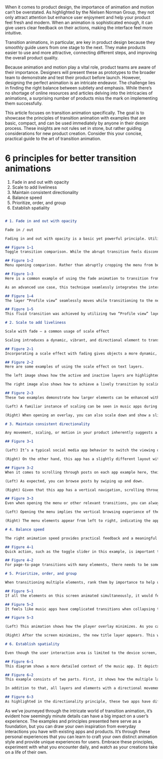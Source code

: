 When it comes to product design, the importance of animation and motion can’t be overstated. As highlighted by the Nielsen Norman Group, they not only attract attention but enhance user enjoyment and help your product feel fresh and modern. When an animation is sophisticated enough, it can give users clear feedback on their actions, making the interface feel more intuitive.

Transition animations, in particular, are key in product design because they smoothly guide users from one stage to the next. They make products easier to use and more attractive, connecting different steps, and improving the overall product quality.

Because animation and motion play a vital role, product teams are aware of their importance. Designers will present these as prototypes to the broader team to demonstrate and test their product before launch. However, designing the perfect animation is an intricate endeavor. The challenge lies in finding the right balance between subtlety and emphasis. While there’s no shortage of online resources and articles delving into the intricacies of animations, a surprising number of products miss the mark on implementing them successfully.

This article focuses on transition animation specifically. The goal is to showcase the principles of transition animation with examples that are basic, compact, and can be used immediately by anyone in their design process. These insights are not rules set in stone, but rather guiding considerations for new product creation. Consider this your concise, practical guide to the art of transition animation.

# 6 principles for better transition animations

1. Fade in and out with opacity
2. Scale to add liveliness
3. Maintain consistent directionality
4. Balance speed
5. Prioritize, order, and group
6. Establish spatiality

```markdown

# 1. Fade in and out with opacity

Fade in / out

Fading in and out with opacity is a basic yet powerful principle. Utilizing this one technique alone can make a significant difference. When transitioning from the current screen to the next, you can deliver concise feedback by fading out irrelevant elements and letting the next part fade in. You can achieve this by turning the opacity value from 100 to 0 (or 0 to 100) in any design/prototyping tool.

## Figure 1–1
Toggle transition comparison. While the abrupt transition feels disconnected (see left image), adding the opacity effect feels smoother and more appealing (see right image).

## Figure 1–2
Menu opening comparison. Rather than abruptly cropping the menu from bottom to top as shown in the left image, utilizing a fade animation offers a gentler and more fluid transition, as depicted in the right image. This enhances user engagement with the menu.

## Figure 1–3
Here is a common example of using the fade animation to transition from one state to another. Additionally, it is animated using scale and vertical movement, which will be covered by the following principles.

As an advanced use case, this technique seamlessly integrates the interactions between two screen layers or sequences. By using this method, scene transitions become virtually undetectable to users. Many successful products employ this strategy for an enhanced user experience.

## Figure 1–4
The layer “Profile view” seamlessly moves while transitioning to the next state. A comprehensive breakdown can be found in the following image.

## Figure 1–5
This fluid transition was achieved by utilizing two “Profile view” layers — both small and large. By incorporating a scaling effect and smoothly fading between the two layers, the transition appears as though a singular title layer seamlessly bridges both screen states.

# 2. Scale to add liveliness

Scale with fade — a common usage of scale effect

Scaling introduces a dynamic, vibrant, and directional element to transitions. For example, when transitioning to the next screen, you can scale down the existing components and layers from 100% to 90%, along with fading out effects. For example, when displaying an overlay, you can scale down the current screen. This gives the impression of the overlay sliding from the higher layer, highlighting the connectivity between states. You can adjust the scaling value up and down, as desired. Scaling is typically used along with the first principle: fade in/out.

## Figure 2–1
Incorporating a scale effect with fading gives objects a more dynamic, livelier presence, as demonstrated in this example. This transition has a graceful motion, as if the layers are gliding in and out from top to bottom.

## Figure 2–2
Here are some examples of using the scale effect on text layers.

The left image shows how the active and inactive layers are highlighted using scale and a slight fade-out.

The right image also shows how to achieve a lively transition by scaling text and card layers.

## Figure 2–3
These two examples demonstrate how larger elements can be enhanced with scaling transitions.

(Left) A familiar instance of scaling can be seen in music apps during album cover transitions. As the music player overlay shrinks, the album cover smoothly scales down to a thumbnail size.

(Right) When opening an overlay, you can also scale down and show a slight peak of the previous screen to imply there’s a layer in the background. This is a default overlay style of iOS.

# 3. Maintain consistent directionality

Any movement, scaling, or motion in your product inherently suggests a direction. This indicates the context of your product and is a powerful way to make your transitions look consistent. It’s essential to document detailed directional information, such as when the element moves up or down, which side your overlay comes from, and more. Well designed products maintain clear and consistent directionality aligned with their context.

## Figure 3–1

(Left) It’s a typical social media app behavior to switch the viewing option with horizontal navigation. This way, you can swipe or tap the toggle to switch the view.

(Right) On the other hand, this app has a slightly different layout with vertical navigation. Swiping up and down is the way to switch the viewing option in this case.

## Figure 3–2
When it comes to scrolling through posts on each app example here, their directionality is opposed.

(Left) As expected, you can browse posts by swiping up and down.

(Right) Given that this app has a vertical navigation, scrolling through posts would be a horizontal action.

## Figure 3–3
Even when opening the menu or other relevant transitions, you can always imply the overall directionality of the app.

(Left) Opening the menu implies the vertical browsing experience of the app.

(Right) The menu elements appear from left to right, indicating the app’s horizontal browsing experience.

# 4. Balance speed

The right animation speed provides practical feedback and a meaningful experience. Transitions that are too slow can bore users, while overly fast transitions lack meaning. That’s why balancing speed is crucial. According to some articles, a speed from 100ms to 500ms is ideal and suitable for most cases. You can follow this as a guideline, but customize it to suit your product. That’s another way to create a distinctive product from others.

## Figure 4–1
Quick action, such as the toggle slider in this example, is important to have a proper speed to provide feedback to people. Since this is an in-page transition, it should be slightly faster than the page-to-page animation.

## Figure 4–2
For page-to-page transitions with many elements, there needs to be some context so people don’t feel disconnected from each state. This may be slightly slower than the in-page transition. However, that doesn’t necessarily mean slowing down your animation speed. Proper speed is still crucial to ensure that your product doesn’t feel slow.

# 5. Prioritize, order, and group

When transitioning multiple elements, rank them by importance to help users focus on key interactions. Instead of transitioning all at once, sequence them by priority. Group similar items together, then rank these groups. Irrelevant groups can be hidden entirely to maintain focus on crucial sections.

## Figure 5–1
If all the elements on this screen animated simultaneously, it would feel busy and complicated. This is why it has a cascading transition prioritized by importance. In this app, the primary elements should be the “Profile view” and the supporting chart since these elements exist in both states. Then secondary elements, which are less important than the primary ones, could follow next.

## Figure 5–2
It feels like music apps have complicated transitions when collapsing the player view. We can achieve a seamless transition by simply focusing on the cover and title layer. You can see a more detailed breakdown in the following image.

## Figure 5–3

(Left) This animation shows how the player overlay minimizes. As you can see, the existing music title and player element simply disappear by sliding down to the bottom.

(Right) After the screen minimizes, the new title layer appears. This way it doesn’t distract from the elements in the player and the cover scale animation.

# 6. Establish spatiality

Even though the user interaction area is limited to the device screen, designing the “invisible” space beyond the visible frame is crucial. Establishing spatiality helps users form a mental model of your product, enhancing their experience. Often, designers use multiple functional layers to introduce depth and spatiality to flat screens.

## Figure 6–1
This diagram shows a more detailed context of the music app. It depicts what functional layers in this app consist of and how the transition happens when the player view collapses and shows the overview screen with the minimized view.

## Figure 6–2
This example consists of two parts. First, it shows how the multiple layers of this social media app screen are made. Secondly, the comments overlay slides in from the bottom while the existing screen scales down and introduces the dark background layer — the lowest layer in the app.

In addition to that, all layers and elements with a directional movement are part of the spatiality. The following examples have the same interactions and layer elements, but use different spatial models to create a different feel for the product experience.

## Figure 6–3
As highlighted in the directionality principle, these two apps have different navigational structures. By looking beyond just the screen area and understanding the origin of transitions and movements, one can grasp the overarching spatial structure. Building such spatial frameworks significantly enriches the uniqueness of your product’s user experience.
```

As we’ve journeyed through the intricate world of transition animation, it’s evident how seemingly minute details can have a big impact on a user’s experience. The examples and principles presented here serve as a foundation, but you can draw your own inspiration from everyday interactions you have with existing apps and products. It’s through these personal experiences that you can learn to craft your own distinct animation style and provide unique experiences for users. Embrace these principles, experiment with what you encounter daily, and watch as your creations take on a life of their own.
